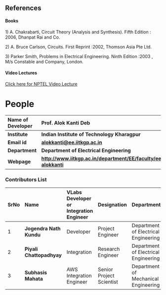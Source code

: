 ## References
#### Books
<p>1) A. Chakrabarti, Circuit Theory (Analysis and Synthesis). Fifth Edition : 2006, Dhanpat Rai and Co.</p>
<p>2) A. Bruce Carlson, Circuits. First Reprint :2002, Thomson Asia Pte Ltd.</p>
<p>3) Parker Smith, Problems in Electrical Engineering. Ninth Edition :2003 , M/s Constable and Company, London.</p>

#### Video Lectures
<p><a href="http://nptel.ac.in/" target="_blank">Click here for NPTEL Video Lecture</a></p>

# People

<b>Name of Developer | <b> **Prof. Alok Kanti Deb**
:--|:--|
<b> Institute | <b>  **Indian Institute of Technology Kharagpur**
<b> Email id|     <b>  **alokkanti@ee.iitkgp.ac.in**
<b> Department |  **Department of Electrical Engineering**
<b>Webpage| <b> http://www.iitkgp.ac.in/department/EE/faculty/ee-alokkanti

### Contributors List

SrNo | Name | VLabs Developer or Integration Engineer | Designation | Department| Institute
:--|:--|:--|:--|:--|:--|
1 | **Jogendra Nath Kundu** | Developer | Project Engineer | Department of Electrical Engineering | IIT Kharagpur |
2 | **Piyali Chattopadhyay** |  Integration | Research Engineer | Department of Electrical Engineering | IIT Kharagpur |
3 | **Subhasis Mahata** |  AWS Integration Engineer  | Senior Project Scientist | Department of Mechanical Engineering | IIT Kharagpur |
